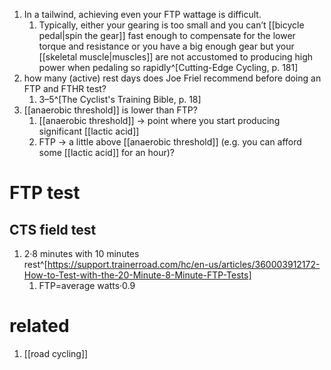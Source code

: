 1. In a tailwind, achieving even your FTP wattage is difficult.
	1. Typically, either your gearing is too small and you can’t [[bicycle pedal|spin the gear]] fast enough to compensate for the lower torque and resistance or you have a big enough gear but your [[skeletal muscle|muscles]] are not accustomed to producing high power when pedaling so rapidly^[Cutting-Edge Cycling, p. 181]
2. how many (active) rest days does Joe Friel recommend before doing an FTP and FTHR test?
	1. 3–5^[The Cyclist's Training Bible, p. 18]
3. [[anaerobic threshold]] is lower than FTP?
	1. [[anaerobic threshold]] → point where you start producing significant [[lactic acid]]
	2. FTP → a little above [[anaerobic threshold]] (e.g. you can afford some [[lactic acid]] for an hour)?

# FTP test
## CTS field test
1. 2·8 minutes with 10 minutes rest^[https://support.trainerroad.com/hc/en-us/articles/360003912172-How-to-Test-with-the-20-Minute-8-Minute-FTP-Tests]
	1. FTP=average watts·0.9

# related
1. [[road cycling]]